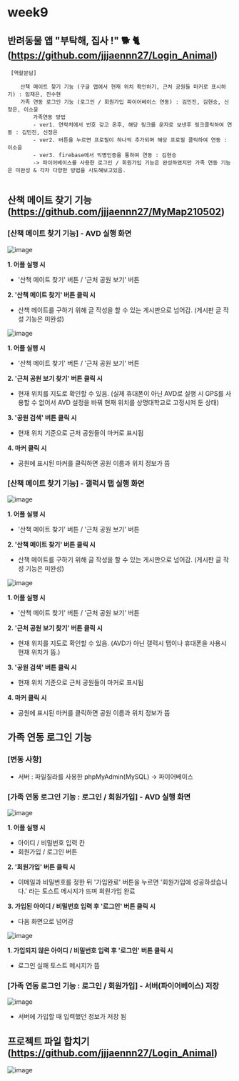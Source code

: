 # week9

## 반려동물 앱 "부탁해, 집사 !" 🐕 🐈 (https://github.com/jjjaennn27/Login_Animal)
<pre><code> [역할분담]   

    산책 메이트 찾기 기능 (구글 맵에서 현재 위치 확인하기, 근처 공원들 마커로 표시하기) : 임재은, 진수현
    가족 연동 로그인 기능 (로그인 / 회원가입 파이어베이스 연동) : 김민진, 김현승, 신정은, 이소윤
        가족연동 방법
        - ver1. 연락처에서 번호 갖고 온후, 해당 링크를 문자로 보낸후 링크클릭하여 연동 : 김민진, 신정은
        - ver2. 버튼을 누르면 프로필이 하나씩 추가되며 해당 프로필 클릭하여 연동 : 이소윤
        - ver3. firebase에서 익명인증을 통하여 연동 : 김현승
        -> 파이어베이스를 사용한 로그인 / 회원가입 기능은 완성하였지만 가족 연동 기능은 미완성 & 각자 다양한 방법을 시도해보고있음.

</code></pre>

## 산책 메이트 찾기 기능 (https://github.com/jjjaennn27/MyMap210502)

### [산책 메이트 찾기 기능] - AVD 실행 화면
![image](https://user-images.githubusercontent.com/79950380/116843904-60eae280-ac1c-11eb-886b-b08d1ebe73af.png)

**1. 어플 실행 시**  
* '산책 메이트 찾기' 버튼 / '근처 공원 보기' 버튼

**2. '산책 메이트 찾기' 버튼 클릭 시**   
* 산책 메이트를 구하기 위해 글 작성을 할 수 있는 게시판으로 넘어감.  (게시판 글 작성 기능은 미완성) 

![image](https://user-images.githubusercontent.com/79950380/116844121-2170c600-ac1d-11eb-8045-7450015a38d4.png)

**1. 어플 실행 시**  
* '산책 메이트 찾기' 버튼 / '근처 공원 보기' 버튼

**2. '근처 공원 보기 찾기' 버튼 클릭 시**   
* 현재 위치를 지도로 확인할 수 있음. (실제 휴대폰이 아닌 AVD로 실행 시 GPS를 사용할 수 없어서 AVD 설정을 바꿔 현재 위치를 상명대학교로 고정시켜 둔 상태)

**3. '공원 검색' 버튼 클릭 시**   
* 현재 위치 기준으로 근처 공원들이 마커로 표시됨

**4. 마커 클릭 시**   
* 공원에 표시된 마커를 클릭하면 공원 이름과 위치 정보가 뜸

### [산책 메이트 찾기 기능] - 갤럭시 탭 실행 화면
![image](https://user-images.githubusercontent.com/79950380/116844377-e8852100-ac1d-11eb-8ceb-fa3eaf9da8d1.png)

**1. 어플 실행 시**  
* '산책 메이트 찾기' 버튼 / '근처 공원 보기' 버튼

**2. '산책 메이트 찾기' 버튼 클릭 시**   
* 산책 메이트를 구하기 위해 글 작성을 할 수 있는 게시판으로 넘어감. (게시판 글 작성 기능은 미완성) 

![image](https://user-images.githubusercontent.com/79950380/116844400-f8046a00-ac1d-11eb-8b12-0256f369f543.png)

**1. 어플 실행 시**  
* '산책 메이트 찾기' 버튼 / '근처 공원 보기' 버튼

**2. '근처 공원 보기 찾기' 버튼 클릭 시**   
* 현재 위치를 지도로 확인할 수 있음. (AVD가 아닌 갤럭시 탭이나 휴대폰을 사용시 현재 위치가 뜸.)

**3. '공원 검색' 버튼 클릭 시**   
* 현재 위치 기준으로 근처 공원들이 마커로 표시됨

**4. 마커 클릭 시**   
* 공원에 표시된 마커를 클릭하면 공원 이름과 위치 정보가 뜸

## 가족 연동 로그인 기능

### [변동 사항]
* 서버 : 파일질라를 사용한 phpMyAdmin(MySQL) -> 파이어베이스

### [가족 연동 로그인 기능 : 로그인 / 회원가입] - AVD 실행 화면

![image](https://user-images.githubusercontent.com/79950380/116847086-cc38b280-ac24-11eb-9df8-062d4dd931ac.png)

**1. 어플 실행 시**  
* 아이디 / 비밀번호 입력 칸
* 회원가입 / 로그인 버튼

**2. '회원가입' 버튼 클릭 시**  
* 이메일과 비밀번호를 정한 뒤 '가입완료' 버튼을 누르면 '회원가입에 성공하셨습니다.' 라는 토스트 메시지가 뜨며 회원가입 완료 

**3. 가입된 아이디 / 비밀번호 입력 후 '로그인' 버튼 클릭 시**  
* 다음 화면으로 넘어감


![image](https://user-images.githubusercontent.com/79950380/116846887-516f9780-ac24-11eb-8c95-9e939982790d.png)

**1. 가입되지 않은 아이디 / 비밀번호 입력 후 '로그인' 버튼 클릭 시**  
* 로그인 실패 토스트 메시지가 뜸


### [가족 연동 로그인 기능 : 로그인 / 회원가입] - 서버(파이어베이스) 저장 

![image](https://user-images.githubusercontent.com/79950380/116847388-63056f00-ac25-11eb-8c85-2b1666d32dc1.png)

* 서버에 가입할 때 입력했던 정보가 저장 됨


## 프로젝트 파일 합치기 (https://github.com/jjjaennn27/Login_Animal)
![image](https://user-images.githubusercontent.com/79950380/116847919-7cf38180-ac26-11eb-95b1-bcc6bf226f54.png)

